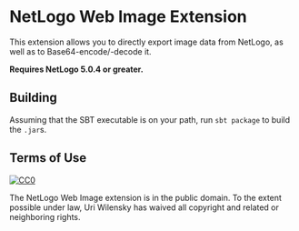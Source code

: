 # NetLogo Web Image Extension

This extension allows you to directly export image data from NetLogo, as well as to Base64-encode/-decode it.

__Requires NetLogo 5.0.4 or greater.__

## Building

Assuming that the SBT executable is on your path, run `sbt package` to build the `.jar`s.

## Terms of Use

[![CC0](http://i.creativecommons.org/p/zero/1.0/88x31.png)](http://creativecommons.org/publicdomain/zero/1.0/)

The NetLogo Web Image extension is in the public domain.  To the extent possible under law, Uri Wilensky has waived all copyright and related or neighboring rights.
